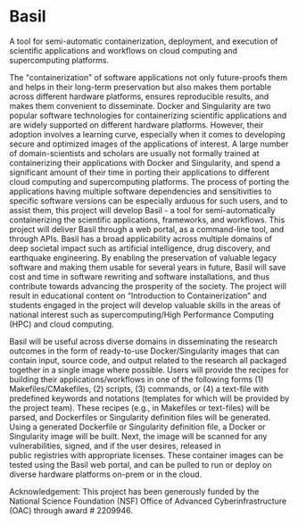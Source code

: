 # Basil
A tool for semi-automatic containerization, deployment, and execution of scientific applications and workflows on cloud computing and supercomputing platforms. 

The "containerization" of software applications not only future-proofs them and helps in their long-term preservation but also makes them portable across different hardware platforms, ensures reproducible results, and makes them convenient to disseminate. Docker and Singularity are two popular software technologies for containerizing scientific applications and are widely supported on different hardware platforms. However, their adoption involves a learning curve, especially when it comes to developing secure and optimized images of the applications of interest. A large number of domain-scientists and scholars are usually not formally trained at containerizing their applications with Docker and Singularity, and spend a significant amount of their time in porting their applications to different cloud computing and supercomputing platforms. The process of porting the applications having multiple software dependencies and sensitivities to specific software versions can be especially arduous for such users, and to assist them, this project will develop Basil - a tool for semi-automatically containerizing the scientific applications, frameworks, and workflows. This project will deliver Basil through a web portal, as a command-line tool, and through APIs. Basil has a broad applicability across multiple domains of deep societal impact such as artificial intelligence, drug discovery, and earthquake engineering. By enabling the preservation of valuable legacy software and making them usable for several years in future, Basil will save cost and time in software rewriting and software installations, and thus contribute towards advancing the prosperity of the society. The project will result in educational content on “Introduction to Containerization” and students engaged in the project will develop valuable skills in the areas of national interest such as supercomputing/High Performance Computing (HPC) and cloud computing.

Basil will be useful across diverse domains in disseminating the research outcomes in the form of ready-to-use Docker/Singularity images that can contain input, source code, and output related to the research all packaged together in a single image where possible. Users will provide the recipes for building their applications/workflows in one of the following forms (1) Makefiles/CMakefiles, (2) scripts, (3) commands, or (4) a text-file with predefined keywords and notations (templates for which will be provided by the project team). These recipes (e.g., in Makefiles or text-files) will be parsed, and Dockerfiles or Singularity definition files will be generated. Using a generated Dockerfile or Singularity definition file, a Docker or Singularity image will be built. Next, the image will be scanned for any vulnerabilities, signed, and if the user desires, released in public registries with appropriate licenses. These container images can be tested using the Basil web portal, and can be pulled to run or deploy on diverse hardware platforms on-prem or in the cloud.

Acknowledgement: This project has been generously funded by the National Science Foundation (NSF) Office of Advanced Cyberinfrastructure (OAC) through award # 2209946.
